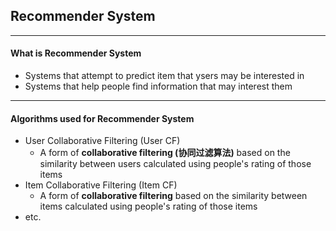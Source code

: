 ## Recommender System

---
#### What is Recommender System
+ Systems that attempt to predict item that ysers may be interested in
+ Systems that help people find information that may interest them


---
#### Algorithms used for Recommender System
+ User Collaborative Filtering (User CF)
  - A form of **collaborative filtering (协同过滤算法)** based on the similarity between users calculated using people's rating of those items
+ Item Collaborative Filtering (Item CF)
  - A form of **collaborative filtering** based on the similarity between items calculated using people's rating of those items
+ etc.

